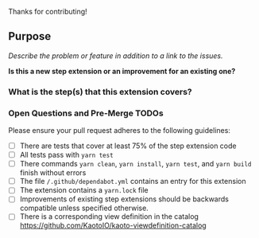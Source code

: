 Thanks for contributing!

## Purpose
_Describe the problem or feature in addition to a link to the issues._

**Is this a new step extension or an improvement for an existing one?**

### What is the step(s) that this extension covers?

### Open Questions and Pre-Merge TODOs

Please ensure your pull request adheres to the following guidelines:

- [ ] There are tests that cover at least 75% of the step extension code
- [ ] All tests pass with `yarn test`
- [ ] There commands `yarn clean`, `yarn install`, `yarn test`, and `yarn build` finish without errors
- [ ] The file `/.github/dependabot.yml` contains an entry for this extension
- [ ] The extension contains a `yarn.lock` file
- [ ] Improvements of existing step extensions should be backwards compatible unless specified otherwise.
- [ ] There is a corresponding view definition in the catalog https://github.com/KaotoIO/kaoto-viewdefinition-catalog
